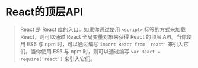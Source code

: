 # React的顶层API
>React 是 React 库的入口。如果你通过使用 `<script>` 标签的方式来加载 React，则可以通过 React 全局变量对象来获得 React 的顶层 API。当你使用 ES6 与 npm 时，可以通过编写 `import React from 'react'` 来引入它们。当你使用 ES5 与 npm 时，则可以通过编写 `var React = require('react')` 来引入它们。




